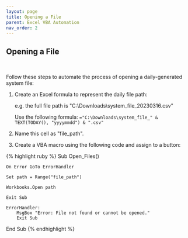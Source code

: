 ```yaml
---
layout: page
title: Opening a File
parent: Excel VBA Automation
nav_order: 2
---
```


## Opening a File

<br/>

Follow these steps to automate the process of opening a daily-generated system file:

1. Create an Excel formula to represent the daily file path:

    e.g. the full file path is "C:\Downloads\system_file_20230316.csv"
    
    Use the following formula: `="C:\Downloads\system_file_" & TEXT(TODAY(), "yyyymmdd") & ".csv"`

2. Name this cell as "file_path".

3. Create a VBA macro using the following code and assign to a button:



{% highlight ruby %}
Sub Open_Files()

    On Error GoTo ErrorHandler

    Set path = Range("file_path")
    
    Workbooks.Open path

    Exit Sub

    ErrorHandler:
        MsgBox "Error: File not found or cannot be opened."
        Exit Sub
    
End Sub
{% endhighlight %}

